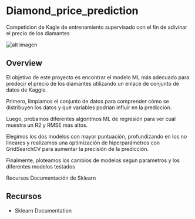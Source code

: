 # Diamond_price_prediction

Competicion de Kagle de entrenamiento supervisado con el fin de adivinar el precio de los diamantes 

![alt imagen](https://images-wixmp-ed30a86b8c4ca887773594c2.wixmp.com/i/15081ebe-a86a-4d6b-9fc9-23d9d799b1a1/d8dldlt-ea56a7e3-b5f8-4c6d-8ec0-613ec5498637.png)

## Overview


El objetivo de este proyecto es encontrar el modelo ML más adecuado para predecir el precio de los diamantes utilizando un enlace de conjunto de datos de Kaggle.

Primero, limpiamos el conjunto de datos para comprender cómo se distribuyen los datos y qué variables podrían influir en la predicción.

Luego, probamos diferentes algoritmos ML de regresión para ver cuál muestra un R2 y RMSE más altos.

Elegimos los dos modelos con mayor puntuación, profundizando en los no lineares  y realizamos una optimización de hiperparámetros con GridSearchCV para aumentar la precisión de la predicción.

Finalmente, ploteamos los cambios de modelos segun parametros y los diferentes modelos testados

Recursos
Documentación de Sklearn



## Recursos

* Sklearn Documentation 
